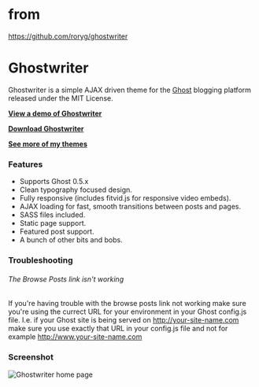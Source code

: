 # from
https://github.com/roryg/ghostwriter

# Ghostwriter

Ghostwriter is a simple AJAX driven theme for the [Ghost](http://github.com/tryghost/ghost/) blogging platform released under the MIT License.

**[View a demo of Ghostwriter](http://ghost.jollygoodthemes.com/ghostwriter/)**

**[Download Ghostwriter](https://github.com/roryg/ghostwriter/archive/master.zip)**

**[See more of my themes](http://jollygoodthemes.com)**

### Features

* Supports Ghost 0.5.x
* Clean typography focused design.
* Fully responsive (includes fitvid.js for responsive video embeds).
* AJAX loading for fast, smooth transitions between posts and pages.
* SASS files included.
* Static page support.
* Featured post support.
* A bunch of other bits and bobs.

### Troubleshooting

###### The Browse Posts link isn't working

If you're having trouble with the browse posts link not working make sure you're using the currect URL for your environment in your Ghost config.js file. I.e. if your Ghost site is being served on http://your-site-name.com make sure you use exactly that URL in your config.js file and not for example http://www.your-site-name.com

### Screenshot

![Ghostwriter home page](https://github.com/roryg/ghostwriter/blob/master/screenshot.png?raw=true)
